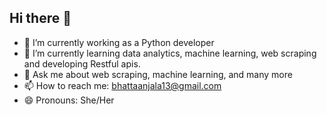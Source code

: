 ## Hi there 👋
- 🔭 I’m currently working as a Python developer
- 🌱 I’m currently learning data analytics, machine learning, web scraping and developing Restful apis.
- 💬 Ask me about web scraping, machine learning, and many more
- 📫 How to reach me: bhattaanjala13@gmail.com
- 😄 Pronouns: She/Her
